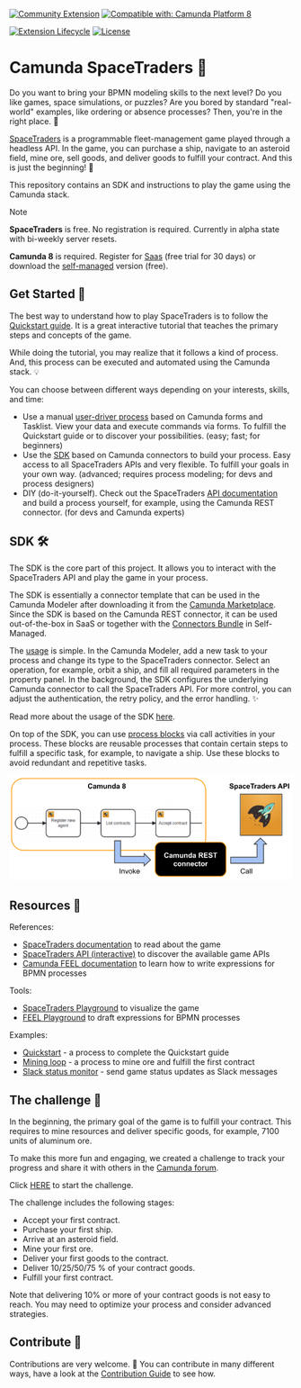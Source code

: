 [![Community Extension](https://img.shields.io/badge/Community%20Extension-An%20open%20source%20community%20maintained%20project-FF4700)](https://github.com/camunda-community-hub/community)
[![Compatible with: Camunda Platform 8](https://img.shields.io/badge/Compatible%20with-Camunda%20Platform%208-0072Ce)](https://github.com/camunda-community-hub/community/blob/main/extension-lifecycle.md#compatiblilty)

[![Extension Lifecycle](https://img.shields.io/badge/Lifecycle-Incubating-blue)](https://github.com/Camunda-Community-Hub/community/blob/main/extension-lifecycle.md#incubating-)
[![License](https://img.shields.io/badge/License-Apache%202.0-blue.svg)](https://opensource.org/licenses/Apache-2.0)

# Camunda SpaceTraders 🚀

Do you want to bring your BPMN modeling skills to the next level? 
Do you like games, space simulations, or puzzles? 
Are you bored by standard "real-world" examples, like ordering or absence processes?
Then, you're in the right place. 👾

[SpaceTraders](https://spacetraders.io/) is a programmable fleet-management game played through a headless API. In the
game, you can purchase a ship, navigate to an asteroid field, mine ore, sell goods, and deliver goods to fulfill your
contract. And this is just the beginning! 🚀

This repository contains an SDK and instructions to play the game using the Camunda stack. 

> [!NOTE]  
> **SpaceTraders** is free. No registration is required. Currently in alpha state with bi-weekly server resets.
>
> **Camunda 8** is required. Register for [Saas](https://signup.camunda.com/) (free trial for 30 days) or download the [self-managed](https://docs.camunda.io/docs/self-managed/platform-deployment/overview/) version (free). 

## Get Started 🔧 

The best way to understand how to play SpaceTraders is to follow
the [Quickstart guide](https://docs.spacetraders.io/quickstart/new-game). It is a great interactive tutorial that
teaches the primary steps and concepts of the game.

While doing the tutorial, you may realize that it follows a kind of process. And, this process can be executed and
automated using the Camunda stack. 💡

You can choose between different ways depending on your interests, skills, and time:

- Use a manual [user-driver process](manual-process) based on Camunda forms and
  Tasklist. View your data and execute commands via forms. To fulfill the Quickstart guide or to discover your possibilities. (easy; fast; for beginners)
- Use the [SDK](sdk) based on Camunda connectors to build your process. Easy access to all SpaceTraders APIs and very flexible. To fulfill your goals in your own way. (advanced;
  requires process modeling; for devs and process designers)
- DIY (do-it-yourself). Check out the
  SpaceTraders [API documentation](https://spacetraders.stoplight.io/docs/spacetraders/11f2735b75b02-space-traders-api)
  and build a process yourself, for example, using the Camunda REST connector. (for devs and Camunda experts)

## SDK 🛠️

The SDK is the core part of this project. It allows you to interact with the SpaceTraders API and play the game in your process. 

The SDK is essentially a connector template that can be used in the Camunda Modeler after downloading it from the [Camunda Marketplace](https://marketplace.camunda.com/en-US/apps/420889/spacetraders-sdk). 
Since the SDK is based on the Camunda REST connector, it can be used out-of-the-box in SaaS or together with the [Connectors Bundle](https://docs.camunda.io/docs/self-managed/connectors-deployment/install-and-start/#connector-runtime-and-function) in Self-Managed.

The [usage](sdk) is simple. In the Camunda Modeler, add a new task to your process and change its type to the SpaceTraders connector. Select
an operation, for example, orbit a ship, and fill all required parameters in the property panel. In the background, the SDK
configures the underlying Camunda connector to call the SpaceTraders API. For more control, you can adjust the authentication, 
the retry policy, and the error handling. ✨

Read more about the usage of the SDK [here](sdk).

On top of the SDK, you can use [process blocks](process-blocks) via call activities in your process. These blocks are reusable processes 
that contain certain steps to fulfill a specific task, for example, to navigate a ship. Use these blocks to avoid redundant and repetitive tasks. 

![Overview](assets/space-traders-overview.png)

## Resources 📖

References:

- [SpaceTraders documentation](https://docs.spacetraders.io/) to read about the game
- [SpaceTraders API (interactive)](https://spacetraders.stoplight.io/docs/spacetraders) to discover the available game APIs
- [Camunda FEEL documentation](https://docs.camunda.io/docs/components/modeler/feel/language-guide/feel-expressions-introduction/) to learn how to write expressions for BPMN processes

Tools:

- [SpaceTraders Playground](https://docs.spacetraders.io/playground) to visualize the game
- [FEEL Playground](https://camunda.github.io/feel-scala/docs/playground/) to draft expressions for BPMN processes

Examples:

- [Quickstart](examples/quickstart) - a process to complete the Quickstart guide
- [Mining loop](examples/mining-loop) - a process to mine ore and fulfill the first contract 
- [Slack status monitor](examples/monitor-status) - send game status updates as Slack messages 

## The challenge 🏁

In the beginning, the primary goal of the game is to fulfill your contract. This requires to mine resources and deliver
specific goods, for example, 7100 units of aluminum ore.

To make this more fun and engaging, we created a challenge to track your progress and share it with others in the [Camunda forum](https://forum.camunda.io/t/camunda-spacetraders-challenge/50495).

Click [HERE](https://bru-2.tasklist.camunda.io/1b68bd9a-f204-4e74-84bc-88d09035a14d/new/space-traders-challenge) to
start the challenge.

The challenge includes the following stages:

- Accept your first contract.
- Purchase your first ship.
- Arrive at an asteroid field.
- Mine your first ore.
- Deliver your first goods to the contract.
- Deliver 10/25/50/75 % of your contract goods.
- Fulfill your first contract.

Note that delivering 10% or more of your contract goods is not easy to reach. You may need to optimize your process and
consider advanced strategies.  

## Contribute 🌱

Contributions are very welcome. 🎉 
You can contribute in many different ways, have a look at the [Contribution Guide](CONTRIBUTING.MD) to see how.
